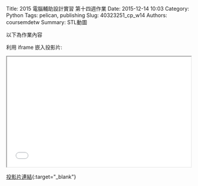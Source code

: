 Title: 2015 電腦輔助設計實習 第十四週作業
Date: 2015-12-14 10:03
Category: Python
Tags: pelican, publishing
Slug: 40323251_cp_w14
Authors: coursemdetw
Summary: STL動圖

以下為作業內容

利用 iframe 嵌入投影片:

<iframe src="simplest14.html" width="500" height="300"></iframe>

[投影片連結](simplest14.html){:target="_blank"}
